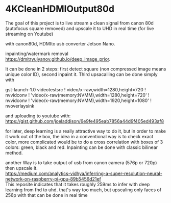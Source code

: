 # 4KCleanHDMIOutput80d
The goal of this project is to live stream a clean signal from canon 80d (autofocus square removed) and upscale it to UHD in real time (for live streaming on Youtube)

with canon80d, HDMIto usb converter Jetson Nano.

inpainting/watermark removal https://dmitryulyanov.github.io/deep_image_prior.

It can be done in 2 steps: first detect square (non compressed image means unique color ID), second inpaint it.
Third upsacalling can be done simply with 

gst-launch-1.0 videotestsrc ! video/x-raw,width=1280,height=720 ! nvvidconv ! 'video/x-raw(memory:NVMM),width=1280,height=720' ! nvvidconv ! 'video/x-raw(memory:NVMM),width=1920,height=1080' ! nvoverlaysink

and uploading to youtube with: 
https://gist.github.com/joeladdison/6e9fe495eab7856a44d9f405ed493af8

for later, deep learning is a really attractive way to do it, but in order to make it work out of the box, the idea in a conventional way is to check exact color, more complicated would be to do a cross correlation with boxes of 3 colors: green, black and red. Inpainting can be done with classic bilinear method.


another Way is to take output of usb from canon camera (576p or 720p) then upscale it.  
https://medium.com/analytics-vidhya/inferring-a-super-resolution-neural-network-on-raspberry-pi-gpu-89b5456d21ef  
This reposite indicates that it takes roughly 259ms to infer with deep learning from fhd to uhd. that's way too much, but upscaling only faces of 256p with that can be done in real time

